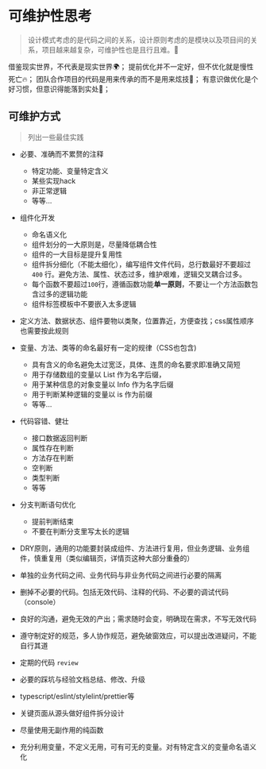# 可维护性思考

> 设计模式考虑的是代码之间的关系，设计原则考虑的是模块以及项目间的关系，项目越来越复杂，可维护性也是且行且难。🌉

借鉴现实世界，不代表是现实世界🌍；
提前优化并不一定好，但不优化就是慢性死亡🔥；
团队合作项目的代码是用来传承的而不是用来炫技🎨；
有意识做优化是个好习惯，但意识得能落到实处🚩；

## 可维护方式

> 列出一些最佳实践

- 必要、准确而不累赘的注释
  - 特定功能、变量特定含义
  - 某些实现hack
  - 非正常逻辑
  - 等等...

- 组件化开发
  - 命名语义化
  - 组件划分的一大原则是，尽量降低耦合性
  - 组件的一大目标是提升复用性
  - 组件拆分细化（不能太细化），编写组件文件代码，总行数最好不要超过 `400` 行。避免方法、属性、状态过多，维护艰难，逻辑交叉耦合过多。
  - 每个函数不要超过`100`行，遵循函数功能**单一原则**，不要让一个方法函数包含过多的逻辑功能
  - 组件标签模板中不要嵌入太多逻辑

- 定义方法、数据状态、组件要物以类聚，位置靠近，方便查找；css属性顺序也需要按此规则

- 变量、方法、类等的命名最好有一定的规律（CSS也包含)
  - 具有含义的命名避免太过宽泛，具体、连贯的命名要求即准确又简短
  - 用于存储数组的变量以 List 作为名字后缀，
  - 用于某种信息的对象变量以 Info 作为名字后缀
  - 用于判断某种逻辑的变量以 is 作为前缀
  - 等等...

- 代码容错、健壮
  - 接口数据返回判断
  - 属性存在判断
  - 方法存在判断
  - 空判断
  - 类型判断
  - 等等

- 分支判断语句优化
  - 提前判断结束
  - 不要在判断分支里写太长的逻辑

- DRY原则，通用的功能要封装成组件、方法进行复用，但业务逻辑、业务组件，慎重复用（类似编辑页，详情页这种大部分重叠的）

- 单独的业务代码之间、业务代码与非业务代码之间进行必要的隔离

- 删掉不必要的代码。包括无效代码、注释的代码、不必要的调试代码（console）

- 良好的沟通，避免无效的产出；需求随时会变，明确现在需求，不写无效代码

- 遵守制定好的规范，多人协作规范，避免破窗效应，可以提出改进疑问，不能自行其道

- 定期的代码 `review`

- 必要的踩坑与经验文档总结、修改、升级

- typescript/eslint/stylelint/prettier等

- 关键页面从源头做好组件拆分设计

- 尽量使用无副作用的纯函数

- 充分利用变量，不定义无用，可有可无的变量。对有特定含义的变量命名语义化
